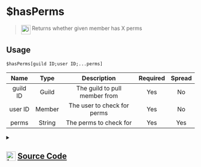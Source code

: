 # $hasPerms
> <img align="top" src="https://upload.wikimedia.org/wikipedia/commons/thumb/e/e4/Infobox_info_icon.svg/160px-Infobox_info_icon.svg.png?20150409153300" alt="image" width="25" height="auto"> Returns whether given member has X perms
## Usage
```
$hasPerms[guild ID;user ID;...perms]
```
| Name | Type | Description | Required | Spread
| :---: | :---: | :---: | :---: | :---: |
guild ID | Guild | The guild to pull member from | Yes | No
user ID | Member | The user to check for perms | Yes | No
perms | String | The perms to check for | Yes | Yes
<details>
<summary>
    
## <img align="top" src="https://cdn4.iconfinder.com/data/icons/iconsimple-logotypes/512/github-512.png" alt="image" width="25" height="auto">  [Source Code](https://github.com/tryforge/ForgeScript-V2/blob/main/src/native/hasPerms.ts)
    
</summary>
    
```ts
import { PermissionsString } from "discord.js"
import { ArgType, NativeFunction, Return } from "../structures"

export default new NativeFunction({
    name: "$hasPerms",
    version: "1.0.0",
    description: "Returns whether given member has X perms",
    unwrap: true,
    brackets: true,
    args: [
        {
            name: "guild ID",
            description: "The guild to pull member from",
            rest: false,
            required: true,
            type: ArgType.Guild,
        },
        {
            name: "user ID",
            description: "The user to check for perms",
            rest: false,
            type: ArgType.Member,
            required: true,
            pointer: 0,
        },
        {
            name: "perms",
            description: "The perms to check for",
            rest: true,
            type: ArgType.String,
            required: true,
        },
    ],
    execute(ctx, [guild, member, perms]) {
        return Return.success(member.permissions.has(perms as PermissionsString[]))
    },
})

```
    
</details>